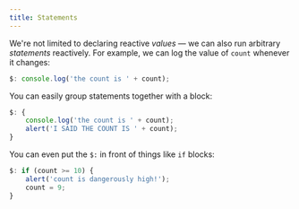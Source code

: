 ```yaml
---
title: Statements
---
```


We're not limited to declaring reactive *values* — we can also run arbitrary *statements* reactively. For example, we can log the value of `count` whenever it changes:

```ts
$: console.log('the count is ' + count);
```

You can easily group statements together with a block:

```ts
$: {
	console.log('the count is ' + count);
	alert('I SAID THE COUNT IS ' + count);
}
```

You can even put the `$:` in front of things like `if` blocks:

```ts
$: if (count >= 10) {
	alert('count is dangerously high!');
	count = 9;
}
```
